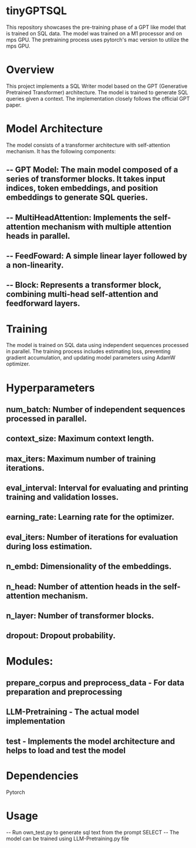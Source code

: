 # tinyGPTSQL
This repository showcases the pre-training phase of a GPT like model that is trained on SQL data. The model was trained on a M1 processor and on mps GPU. The pretraining process uses pytorch's mac version to utilize the mps GPU.

# Overview
This project implements a SQL Writer model based on the GPT (Generative Pretrained Transformer) architecture. The model is trained to generate SQL queries given a context. The implementation closely follows the official GPT paper.

# Model Architecture
The model consists of a transformer architecture with self-attention mechanism. It has the following components:

## -- GPT Model: The main model composed of a series of transformer blocks. It takes input indices, token embeddings, and position embeddings to generate SQL queries.

## -- MultiHeadAttention: Implements the self-attention mechanism with multiple attention heads in parallel.

## -- FeedFoward: A simple linear layer followed by a non-linearity.

## -- Block: Represents a transformer block, combining multi-head self-attention and feedforward layers.

# Training
The model is trained on SQL data using independent sequences processed in parallel. The training process includes estimating loss, preventing gradient accumulation, and updating model parameters using AdamW optimizer.

# Hyperparameters
## num_batch: Number of independent sequences processed in parallel.
## context_size: Maximum context length.
## max_iters: Maximum number of training iterations.
## eval_interval: Interval for evaluating and printing training and validation losses.
## earning_rate: Learning rate for the optimizer.
## eval_iters: Number of iterations for evaluation during loss estimation.
## n_embd: Dimensionality of the embeddings.
## n_head: Number of attention heads in the self-attention mechanism.
## n_layer: Number of transformer blocks.
## dropout: Dropout probability.


# Modules:
## prepare_corpus and preprocess_data - For data preparation and preprocessing
## LLM-Pretraining - The actual model implementation
## test - Implements the model architecture and helps to load and test the model

# Dependencies
Pytorch

# Usage

-- Run own_test.py to generate sql text from the prompt SELECT
-- The model can be trained using LLM-Pretraining.py file

